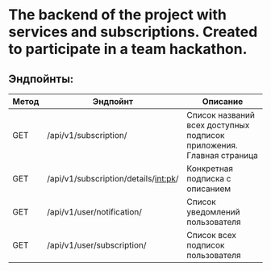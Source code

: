 # The backend of the project with services and subscriptions. Created to participate in a team hackathon.

## Эндпойнты:

|Метод|Эндпойнт|Описание|
|-|--------|---|
|GET|/api/v1/subscription/|Список названий всех доступных подписок приложения. Главная страница|
|GET|/api/v1/subscription/details/<int:pk>/|Конкретная подписка с описанием|
|GET|/api/v1/user/notification/|Список уведомлений пользователя|
|GET|/api/v1/user/subscription/|Список всех подписок пользователя|

